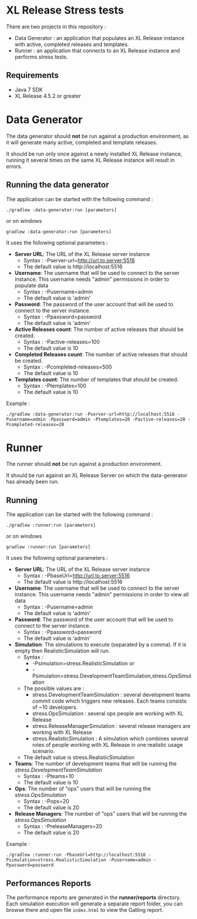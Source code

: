# XL Release Stress tests

There are two projects in this repository :

- Data Generator : an application that populates an XL Release instance with active, completed releases and templates.
- Runner : an application that connects to an XL Release instance and performs stress tests.

## Requirements

- Java 7 SDK
- XL Release 4.5.2 or greater

# Data Generator

The data generator should **not** be run against a production environment, as it will generate many active, completed and template releases.

It should be run only once against a newly installed XL Release instance, running it several times on the same XL Release instance will result in errors.


## Running the data generator

The application can be started with the following command :

    ./gradlew :data-generator:run [parameters]

or on windows

    gradlew :data-generator:run [parameters]

It uses the following optional parameters :

- **Server URL**: The URL of the XL Release server instance
    - Syntax : -Pserver-url=http://url.to.server:5516
    - The default value is http://localhost:5516
- **Username**: The username that will be used to connect to the server instance. This username needs "admin" permissions in order to populate data
    - Syntax : -Pusername=admin
    - The default value is 'admin'
- **Password**: The password of the user account that will be used to connect to the server instance.
    - Syntax : -Ppassword=password
    - The default value is 'admin'
- **Active Releases count**: The number of active releases that should be created.
    - Syntax : -Pactive-releases=100
    - The default value is 10
- **Completed Releases count**: The number of active releases that should be created.
    - Syntax : -Pcompleted-releases=500
    - The default value is 10
- **Templates count**: The number of templates that should be created.
    - Syntax : -Ptemplates=100
    - The default value is 10

Example :

    ./gradlew :data-generator:run -Pserver-url=http://localhost:5516 -Pusername=admin -Ppassword=admin -Ptemplates=20 -Pactive-releases=20 -Pcompleted-releases=20

# Runner

The runner should **not** be run against a production environment.

It should be run against an XL Release Server on which the data-generator has already been run.

## Running

The application can be started with the following command :

    ./gradlew :runner:run [parameters]

or on windows

    gradlew :runner:run [parameters]

It uses the following optional parameters :

- **Server URL**: The URL of the XL Release server instance
    - Syntax : -PbaseUrl=http://url.to.server:5516
    - The default value is http://localhost:5516
- **Username**: The username that will be used to connect to the server instance. This username needs "admin" permissions in order to view all data
    - Syntax : -Pusername=admin
    - The default value is 'admin'
- **Password**: The password of the user account that will be used to connect to the server instance.
    - Syntax : -Ppassword=password
    - The default value is 'admin'
- **Simulation**: The simulations to execute (separated by a comma). If it is empty then RealisticSimulation will run.
    - Syntax :
        - -Psimulation=stress.RealisticSimulation or
        - -Psimulation=stress.DevelopmentTeamSimulation,stress.OpsSimulation
    - The possible values are :
        - stress.DevelopmentTeamSimulation : several development teams commit code which triggers new releases. Each teams consists of ~10 developers.
        - stress.OpsSimulation : several ops people are working with XL Release
        - stress.ReleaseManagerSimulation : several release managers are working with XL Release
        - stress.RealisticSimulation : A simulation which combines several roles of people working with XL Release in one realistic usage scenario.
    - The default value is stress.RealisticSimulation
- **Teams**: The number of development teams that will be running the *stress.DevelopmentTeamSimulation*
    - Syntax : -Pteams=10
    - The default value is 10
- **Ops**: The number of "ops" users that will be running the *stress.OpsSimulation*
    - Syntax : -Pops=20
    - The default value is 20
- **Release Managers**: The number of "ops" users that will be running the *stress.OpsSimulation*
    - Syntax : -PreleaseManagers=20
    - The default value is 20

Example :

    ./gradlew :runner:run -PbaseUrl=http://localhost:5516 -Psimulation=stress.RealisticSimulation -Pusername=admin -Ppassword=password

## Performances Reports

The performance reports are generated in the **runner/reports** directory. Each simulation execution will generate a separate report folder, you can browse there and open file `index.html` to view the Gatling report.
